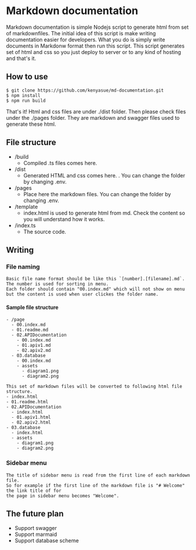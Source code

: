 # Markdown documentation

Markdown documentation is simple  Nodejs script to generate html from set of markdownfiles.
The initial idea of this script is make writing documentation easier for developers.
What you do is simply write documents in Markdonw format then run this script.
This script generates set of html and css so you just deploy to server or to any kind of hosting and that's it.

## How to use
```
$ git clone https://github.com/kenyasue/md-documentation.git
$ npm install
$ npm run build
```
That's it! Html and css files are under ./dist folder.
Then please check files under the ./pages folder. They are markdown and swagger files
used to generate these html.


## File structure
 - /build
   - Compiled .ts files comes here.
 - /dist
   - Generated HTML and css comes here. . You can change the folder by changing .env.
 - /pages
   - Place here the markdown files. You can change the folder by changing .env.
 - /template
   - index.html is used to generate html from md. Check the content so you will understand how it works.
 - /index.ts
   - The source code.

## Writing 
  
### File naming
    Basic file name format should be like this `[number].[filename].md`. The number is used for sorting in menu.
    Each folder should contain "00.index.md" which will not show on menu but the content is used when user clickes the folder name.
    
#### Sample file structure
    - /page
      - 00.index.md
      - 01.readme.md
      - 02.APIDocumentation
        - 00.index.md
        - 01.apiv1.md
        - 02.apiv2.md
      - 03.database
        - 00.index.md
        - assets
          - diagram1.png
          - diagram2.png

    This set of markdown files will be converted to following html file structure.
    - index.html
    - 01.readme.html
    - 02.APIDocumentation
      - index.html
      - 01.apiv1.html
      - 02.apiv2.html
    - 03.database
      - index.html
      - assets
        - diagram1.png
        - diagram2.png
        
### Sidebar menu
    The title of sidebar menu is read from the first line of each markdown file.
    So for example if the first line of the markdown file is "# Welcome" the link title of for 
    the page in sidebar menu becomes "Welcome".

## The future plan
- Support swagger
- Support marmaid
- Support database scheme